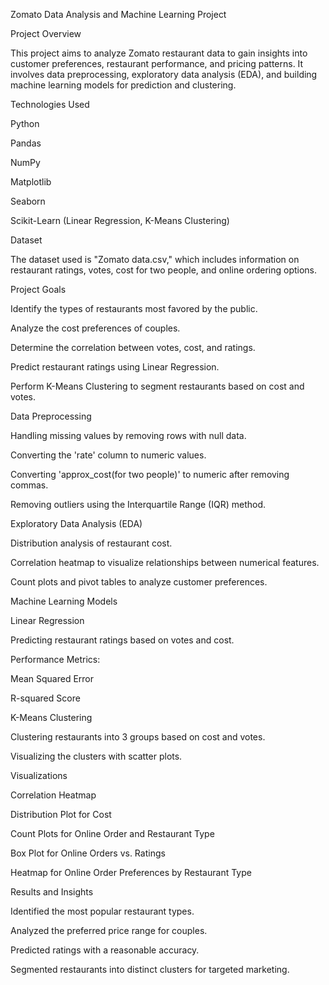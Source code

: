 Zomato Data Analysis and Machine Learning Project

Project Overview

This project aims to analyze Zomato restaurant data to gain insights into customer preferences, restaurant performance, and pricing patterns. It involves data preprocessing, exploratory data analysis (EDA), and building machine learning models for prediction and clustering.

Technologies Used

Python

Pandas

NumPy

Matplotlib

Seaborn

Scikit-Learn (Linear Regression, K-Means Clustering)

Dataset

The dataset used is "Zomato data.csv," which includes information on restaurant ratings, votes, cost for two people, and online ordering options.

Project Goals

Identify the types of restaurants most favored by the public.

Analyze the cost preferences of couples.

Determine the correlation between votes, cost, and ratings.

Predict restaurant ratings using Linear Regression.

Perform K-Means Clustering to segment restaurants based on cost and votes.

Data Preprocessing

Handling missing values by removing rows with null data.

Converting the 'rate' column to numeric values.

Converting 'approx_cost(for two people)' to numeric after removing commas.

Removing outliers using the Interquartile Range (IQR) method.

Exploratory Data Analysis (EDA)

Distribution analysis of restaurant cost.

Correlation heatmap to visualize relationships between numerical features.

Count plots and pivot tables to analyze customer preferences.

Machine Learning Models

Linear Regression

Predicting restaurant ratings based on votes and cost.

Performance Metrics:

Mean Squared Error

R-squared Score

K-Means Clustering

Clustering restaurants into 3 groups based on cost and votes.

Visualizing the clusters with scatter plots.

Visualizations

Correlation Heatmap

Distribution Plot for Cost

Count Plots for Online Order and Restaurant Type

Box Plot for Online Orders vs. Ratings

Heatmap for Online Order Preferences by Restaurant Type

Results and Insights

Identified the most popular restaurant types.

Analyzed the preferred price range for couples.

Predicted ratings with a reasonable accuracy.

Segmented restaurants into distinct clusters for targeted marketing.
